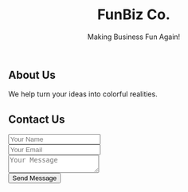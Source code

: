 <!DOCTYPE html>
<html lang="en">
<head>
  <meta charset="UTF-8" />
  <meta name="viewport" content="width=device-width, initial-scale=1.0" />
  <title>FunBiz Co.</title>
  <link rel="stylesheet" href="style.css" />
</head>
<body>
  <header>
    <h1>FunBiz Co.</h1>
    <p>Making Business Fun Again!</p>
  </header>
  <section>
    <h2>About Us</h2>
    <p>We help turn your ideas into colorful realities.</p>
  </section>
  <section>
    <h2>Contact Us</h2>
    <form>
      <input type="text" placeholder="Your Name" /><br />
      <input type="email" placeholder="Your Email" /><br />
      <textarea placeholder="Your Message"></textarea><br />
      <button type="submit">Send Message</button>
    </form>
  </section>
</body>
</html>
